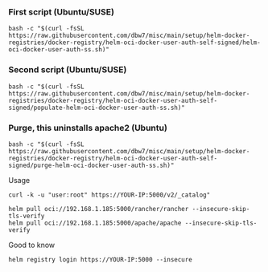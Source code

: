 ### First script (Ubuntu/SUSE)
```
bash -c "$(curl -fsSL https://raw.githubusercontent.com/dbw7/misc/main/setup/helm-docker-registries/docker-registry/helm-oci-docker-user-auth-self-signed/helm-oci-docker-user-auth-ss.sh)"
```
### Second script (Ubuntu/SUSE)
```
bash -c "$(curl -fsSL https://raw.githubusercontent.com/dbw7/misc/main/setup/helm-docker-registries/docker-registry/helm-oci-docker-user-auth-self-signed/populate-helm-oci-docker-user-auth-ss.sh)"
```
### Purge, this uninstalls apache2 (Ubuntu)
```
bash -c "$(curl -fsSL https://raw.githubusercontent.com/dbw7/misc/main/setup/helm-docker-registries/docker-registry/helm-oci-docker-user-auth-self-signed/purge-helm-oci-docker-user-auth-ss.sh)"
```

Usage
```
curl -k -u "user:root" https://YOUR-IP:5000/v2/_catalog"

helm pull oci://192.168.1.185:5000/rancher/rancher --insecure-skip-tls-verify
helm pull oci://192.168.1.185:5000/apache/apache --insecure-skip-tls-verify
```
Good to know
```
helm registry login https://YOUR-IP:5000 --insecure
```